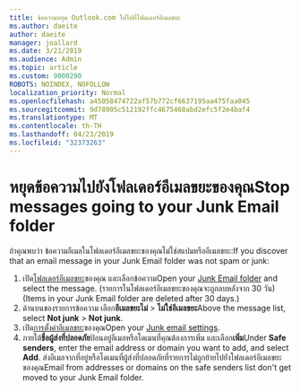 ```yaml
---
title: ข้อความหยุด Outlook.com ให้ไปที่โฟลเดอร์อีเมลขยะ
ms.author: daeite
author: daeite
manager: joallard
ms.date: 3/21/2019
ms.audience: Admin
ms.topic: article
ms.custom: 9000290
ROBOTS: NOINDEX, NOFOLLOW
localization_priority: Normal
ms.openlocfilehash: a45058474722af57b772cf6637195aa475faa045
ms.sourcegitcommit: 9d78905c512192ffc4675468abd2efc5f2e4baf4
ms.translationtype: MT
ms.contentlocale: th-TH
ms.lasthandoff: 04/23/2019
ms.locfileid: "32373263"
---
```

# <a name="stop-messages-going-to-your-junk-email-folder"></a><span data-ttu-id="bb9ef-102">หยุดข้อความไปยังโฟลเดอร์อีเมลขยะของคุณ</span><span class="sxs-lookup"><span data-stu-id="bb9ef-102">Stop messages going to your Junk Email folder</span></span>

<span data-ttu-id="bb9ef-103">ถ้าคุณพบว่า ข้อความอีเมลในโฟลเดอร์อีเมลขยะของคุณไม่ใช่สแปมหรืออีเมลขยะ:</span><span class="sxs-lookup"><span data-stu-id="bb9ef-103">If you discover that an email message in your Junk Email folder was not spam or junk:</span></span>

1. <span data-ttu-id="bb9ef-104">เปิด[โฟลเดอร์อีเมลขยะ](https://outlook.live.com/mail/junkemail)ของคุณ และเลือกข้อความ</span><span class="sxs-lookup"><span data-stu-id="bb9ef-104">Open your [Junk Email folder](https://outlook.live.com/mail/junkemail) and select the message.</span></span> <span data-ttu-id="bb9ef-105">(รายการในโฟลเดอร์อีเมลขยะของคุณจะถูกลบหลังจาก 30 วัน)</span><span class="sxs-lookup"><span data-stu-id="bb9ef-105">(Items in your Junk Email folder are deleted after 30 days.)</span></span>
1. <span data-ttu-id="bb9ef-106">ด้านบนของรายการข้อความ เลือก**อีเมลขยะไม่** > **ไม่ใช่อีเมลขยะ**</span><span class="sxs-lookup"><span data-stu-id="bb9ef-106">Above the message list, select **Not junk** > **Not junk**.</span></span>
1. <span data-ttu-id="bb9ef-107">เปิด[การตั้งค่าอีเมลขยะ](https://go.microsoft.com/fwlink/?linkid=2035804)ของคุณ</span><span class="sxs-lookup"><span data-stu-id="bb9ef-107">Open your [Junk email settings](https://go.microsoft.com/fwlink/?linkid=2035804).</span></span>
1. <span data-ttu-id="bb9ef-108">ภายใต้**ชื่อผู้ส่งที่ปลอดภัย**ป้อนอยู่อีเมลหรือโดเมนที่คุณต้องการเพิ่ม และเลือก**เพิ่ม**</span><span class="sxs-lookup"><span data-stu-id="bb9ef-108">Under **Safe senders**, enter the email address or domain you want to add, and select **Add**.</span></span> <span data-ttu-id="bb9ef-109">ส่งอีเมลจากที่อยู่หรือโดเมนที่ผู้ส่งที่ปลอดภัยที่รายการไม่ถูกย้ายไปยังโฟลเดอร์อีเมลขยะของคุณ</span><span class="sxs-lookup"><span data-stu-id="bb9ef-109">Email from addresses or domains on the safe senders list don't get moved to your Junk Email folder.</span></span>
